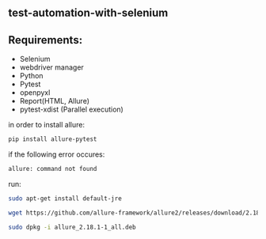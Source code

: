 ## test-automation-with-selenium

## Requirements: 
- Selenium
- webdriver manager
- Python
- Pytest
- openpyxl
- Report(HTML, Allure)
- pytest-xdist (Parallel execution)


in order to install allure:

```bash
pip install allure-pytest
```

if the following error occures:
```bash
allure: command not found
```

run:
```bash
sudo apt-get install default-jre

wget https://github.com/allure-framework/allure2/releases/download/2.18.1/allure_2.18.1-1_all.deb

sudo dpkg -i allure_2.18.1-1_all.deb
```


